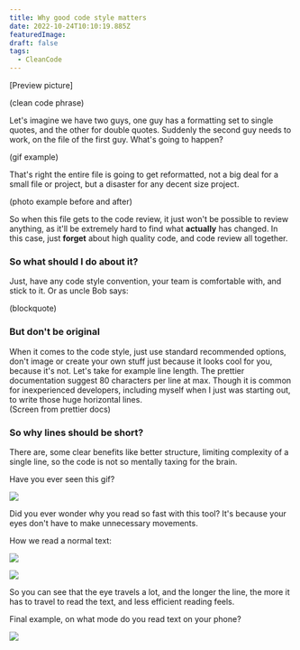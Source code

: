 ```yaml
---
title: Why good code style matters
date: 2022-10-24T10:10:19.885Z
featuredImage:
draft: false
tags:
  - CleanCode
---
```


\[Preview picture]

(clean code phrase)

Let's imagine we have two guys, one guy has a formatting set to single quotes, and the other for double quotes. Suddenly the second guy needs to work, on the file of the first guy. What's going to happen?

(gif example)

That's right the entire file is going to get reformatted, not a big deal for a small file or project, but a disaster for any decent size project.

(photo example before and after)

So when this file gets to the code review, it just won't be possible to review anything, as it'll be extremely hard to find what **actually** has changed. In this case, just **forget** about high quality code, and code review all together.

### So what should I do about it?

Just, have any code style convention, your team is comfortable with, and stick to it. Or as uncle Bob says:

(blockquote)

### But don't be original

When it comes to the code style, just use standard recommended options, don't image or create your own stuff just because it looks cool for you, because it's not. Let's take for example line length. The prettier documentation suggest 80 characters per line at max. Though it is common for inexperienced developers, including myself when I just was starting out, to write those huge horizontal lines.\
(Screen from prettier docs)

### So why lines should be short?

There are, some clear benefits like better structure, limiting complexity of a single line, so the code is not so mentally taxing for the brain.

Have you ever seen this gif?

![](https://i.imgur.com/2c5OGeq.gif)

Did you ever wonder why you read so fast with this tool? It's because your eyes don't have to make unnecessary movements.

How we read a normal text:

![](https://i.imgur.com/6NvMfCa.jpg)

![](https://i.imgur.com/tVCKWQt.jpg)

So you can see that the eye travels a lot, and the longer the line, the more it has to travel to read the text, and less efficient reading feels.

Final example, on what mode do you read text on your phone?

![](https://i.imgur.com/pORWYXs.jpg)
